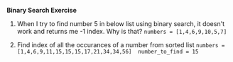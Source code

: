 
**Binary Search Exercise**

1. When I try to find number 5 in below list using binary search, it doesn't work and returns me -1 index. Why is that?
`numbers = [1,4,6,9,10,5,7]`

2. Find index of all the occurances of a number from sorted list
`numbers = [1,4,6,9,11,15,15,15,17,21,34,34,56] 
number_to_find = 15 `